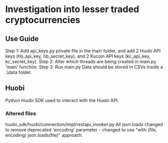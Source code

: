# Investigation into lesser traded cryptocurrencies

## Use Guide
Step 1: Add api_keys.py private file in the main folder, and add 2 Huobi API keys (hb_api_key, hb_secret_key), and 2 Kucoin API keys (kc_api_key, kc_secret_key).
Step 2: Alter which threads are being created in main.py 'main' function.
Step 3: Run main.py
Data should be stored in CSVs inside a .\data folder.


## Huobi
Python Huobi SDK used to interact with the Huobi API.
### Altered files
huobi_sdk/huobi/connection/impl/restapi_invoker.py 
All json.loads changed to remove deprecated 'encoding' parameter - changed to use "with (file, encoding) json.loads(file)" approach.


